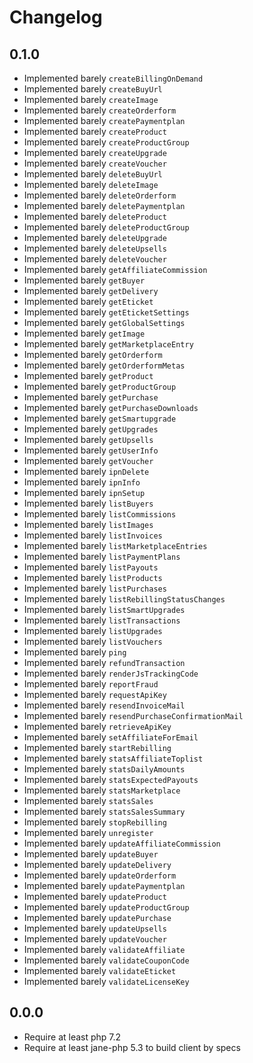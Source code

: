 # Changelog

## 0.1.0

- Implemented barely `createBillingOnDemand`
- Implemented barely `createBuyUrl`
- Implemented barely `createImage`
- Implemented barely `createOrderform`
- Implemented barely `createPaymentplan`
- Implemented barely `createProduct`
- Implemented barely `createProductGroup`
- Implemented barely `createUpgrade`
- Implemented barely `createVoucher`
- Implemented barely `deleteBuyUrl`
- Implemented barely `deleteImage`
- Implemented barely `deleteOrderform`
- Implemented barely `deletePaymentplan`
- Implemented barely `deleteProduct`
- Implemented barely `deleteProductGroup`
- Implemented barely `deleteUpgrade`
- Implemented barely `deleteUpsells`
- Implemented barely `deleteVoucher`
- Implemented barely `getAffiliateCommission`
- Implemented barely `getBuyer`
- Implemented barely `getDelivery`
- Implemented barely `getEticket`
- Implemented barely `getEticketSettings`
- Implemented barely `getGlobalSettings`
- Implemented barely `getImage`
- Implemented barely `getMarketplaceEntry`
- Implemented barely `getOrderform`
- Implemented barely `getOrderformMetas`
- Implemented barely `getProduct`
- Implemented barely `getProductGroup`
- Implemented barely `getPurchase`
- Implemented barely `getPurchaseDownloads`
- Implemented barely `getSmartupgrade`
- Implemented barely `getUpgrades`
- Implemented barely `getUpsells`
- Implemented barely `getUserInfo`
- Implemented barely `getVoucher`
- Implemented barely `ipnDelete`
- Implemented barely `ipnInfo`
- Implemented barely `ipnSetup`
- Implemented barely `listBuyers`
- Implemented barely `listCommissions`
- Implemented barely `listImages`
- Implemented barely `listInvoices`
- Implemented barely `listMarketplaceEntries`
- Implemented barely `listPaymentPlans`
- Implemented barely `listPayouts`
- Implemented barely `listProducts`
- Implemented barely `listPurchases`
- Implemented barely `listRebillingStatusChanges`
- Implemented barely `listSmartUpgrades`
- Implemented barely `listTransactions`
- Implemented barely `listUpgrades`
- Implemented barely `listVouchers`
- Implemented barely `ping`
- Implemented barely `refundTransaction`
- Implemented barely `renderJsTrackingCode`
- Implemented barely `reportFraud`
- Implemented barely `requestApiKey`
- Implemented barely `resendInvoiceMail`
- Implemented barely `resendPurchaseConfirmationMail`
- Implemented barely `retrieveApiKey`
- Implemented barely `setAffiliateForEmail`
- Implemented barely `startRebilling`
- Implemented barely `statsAffiliateToplist`
- Implemented barely `statsDailyAmounts`
- Implemented barely `statsExpectedPayouts`
- Implemented barely `statsMarketplace`
- Implemented barely `statsSales`
- Implemented barely `statsSalesSummary`
- Implemented barely `stopRebilling`
- Implemented barely `unregister`
- Implemented barely `updateAffiliateCommission`
- Implemented barely `updateBuyer`
- Implemented barely `updateDelivery`
- Implemented barely `updateOrderform`
- Implemented barely `updatePaymentplan`
- Implemented barely `updateProduct`
- Implemented barely `updateProductGroup`
- Implemented barely `updatePurchase`
- Implemented barely `updateUpsells`
- Implemented barely `updateVoucher`
- Implemented barely `validateAffiliate`
- Implemented barely `validateCouponCode`
- Implemented barely `validateEticket`
- Implemented barely `validateLicenseKey`


## 0.0.0

- Require at least php 7.2
- Require at least jane-php 5.3 to build client by specs
